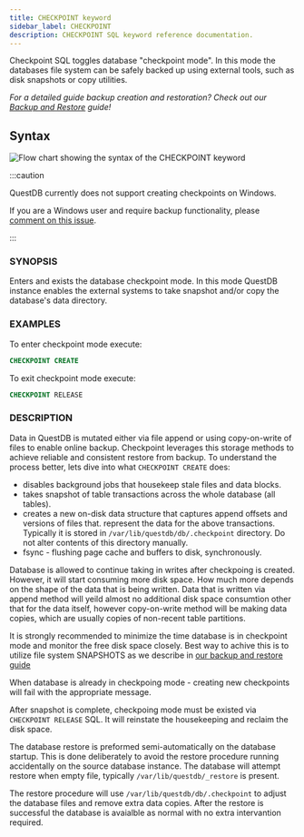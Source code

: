 ```yaml
---
title: CHECKPOINT keyword
sidebar_label: CHECKPOINT
description: CHECKPOINT SQL keyword reference documentation.
---
```


Checkpoint SQL toggles database "checkpoint mode". In this mode the databases file system
can be safely backed up using external tools, such as disk snapshots or copy utilities.

_For a detailed guide backup creation and restoration? Check out our
[Backup and Restore](/docs/operations/backup/) guide!_

## Syntax

![Flow chart showing the syntax of the CHECKPOINT keyword](/img/docs/diagrams/snapshot.svg)

:::caution

QuestDB currently does not support creating checkpoints on Windows.

If you are a Windows user and require backup functionality, please
[comment on this issue](https://github.com/questdb/questdb/issues/4811).

:::

### SYNOPSIS

Enters and exists the database checkpoint mode. In this mode QuestDB instance
enables the external systems to take snapshot and/or copy the database's data directory.

### EXAMPLES

To enter checkpoint mode execute:

```sql
CHECKPOINT CREATE
```

To exit checkpoint mode execute:

```sql
CHECKPOINT RELEASE
```

### DESCRIPTION

Data in QuestDB is mutated either via file append or using copy-on-write of files to enable
online backup. Checkpoint leverages this storage methods to achieve reliable and consistent
restore from backup. To understand the process better, lets dive into what `CHECKPOINT CREATE`
does:

- disables background jobs that housekeep stale files and data blocks.
- takes snapshot of table transactions across the whole database (all tables).
- creates a new on-disk data structure that captures append offsets and versions of files that.
  represent the data for the above transactions. Typically it is stored in `/var/lib/questdb/db/.checkpoint` directory. Do
  not alter contents of this directory manually.
- fsync - flushing page cache and buffers to disk, synchronously.

Database is allowed to continue taking in writes after checkpoing is created. However, it will start consuming more disk space.
How much more depends on the shape of the data that is being written. Data that is written via append method will
yeild almost no additional disk space consumtion other that for the data itself, however copy-on-write method 
will be making data copies, which are usually copies of non-recent table partitions.

It is strongly recommended to minimize the time database is in checkpoint mode and monitor the free disk space closely.
Best way to achive this is to utilize file system SNAPSHOTS as we describe in [our backup and restore guide](/docs/operations/backup/)

When database is already in checkpoing mode - creating new checkpoints will fail with the appropriate message.

After snapshot is complete, checkpoing mode must be existed via `CHECKPOINT RELEASE` SQL. It will reinstate the
housekeeping and reclaim the disk space.

The database restore is preformed semi-automatically on the database startup. This is done deliberately to
avoid the restore procedure running accidentally on the source database instance. The database will attempt
restore when empty file, typically `/var/lib/questdb/_restore` is present.

The restore procedure will use `/var/lib/questdb/db/.checkpoint` to adjust the database files and remove extra data copies.
After the restore is successful the database is avaialble as normal with no extra intervantion required.


